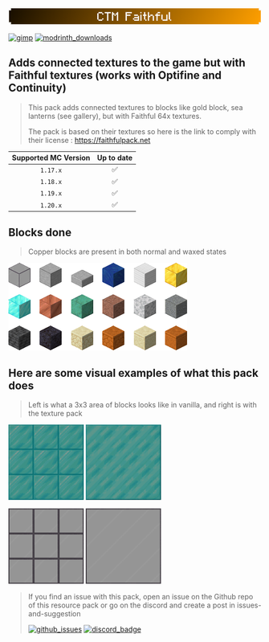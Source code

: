 #

![ctm_banner](../images/banner_ctm_faithful_small.png)

[![gimp](https://img.shields.io/badge/-Made%20with%20GIMP-5C5543?style=for-the-badge&logo=gimp&logoColor=white)](https://www.gimp.org/) [![modrinth_downloads](https://img.shields.io/modrinth/dt/ctm-faithful?color=dc8900&label=ctm%20faithful&logo=modrinth&style=for-the-badge)](https://modrinth.com/resourcepack/ctm-faithful)

## Adds connected textures to the game but with Faithful textures (works with Optifine and Continuity)

> This pack adds connected textures to blocks like gold block, sea lanterns (see gallery), but with Faithful 64x textures.
>
> The pack is based on their textures so here is the link to comply with their license : <https://faithfulpack.net>

| Supported MC Version  | Up to date |
|:---------------------:|:----------:|
|       `1.17.x`        |     ✅     |
|       `1.18.x`        |     ✅     |
|       `1.19.x`        |     ✅     |
|       `1.20.x`        |     ✅     |

## Blocks done

> Copper blocks are present in both normal and waxed states

![img_ctm](../images/batch_ctmf.png)

## Here are some visual examples of what this pack does

> Left is what a 3x3 area of blocks looks like in vanilla, and right is with the texture pack

![img_ctm_off](../images/iso_diamond_off_f.png)
![img_ctm_on](../images/iso_diamond_on_f.png)

![img_ctm2_off](../images/iso_glass_off_f.png)
![img_ctm2_on](../images/iso_glass_on_f.png)

> If you find an issue with this pack, open an issue on the Github repo of this
> resource pack or go on the discord and create a post in issues-and-suggestion
>
>[![github_issues](https://img.shields.io/github/issues/Aeldit/MC-Resource-Packs?color=red&style=for-the-badge&logo=github)](https://github.com/Aeldit/MC-Resource-Packs/issues) [![discord_badge](https://img.shields.io/discord/750243612473819188?color=7289da&label=DISCORD&logo=discord&logoColor=7289da&style=for-the-badge)](https://discord.gg/PcYPpqzhKS)
